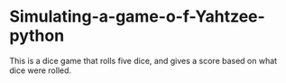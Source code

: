 # Simulating-a-game-o-f-Yahtzee-python
This is a dice game that rolls five dice, and gives a score based on what dice were rolled. 
